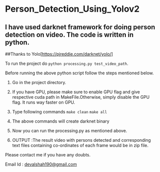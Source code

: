 # Person_Detection_Using_Yolov2

## I have used darknet framework for doing person detection on video. The code is written in python.

##Thanks to Yolo[https://pjreddie.com/darknet/yolo/]

To run the project do `python processing.py test_video_path`. 

Before running the above python script follow the steps mentioned below.

1. Go in the project directory.

2. If you have GPU, please make sure to enable GPU flag and give respective cuda path in MakeFile.Otherwise, simply disable the GPU flag. It runs way faster on GPU.

3. Type following commands
	`make clean`
	`make all`

4. The above commands will create darknet binary

5. Now you can run the processing.py as mentioned above.

6. OUTPUT :The result video with persons detected and corresponding text files containing co-ordinates of each frame would be in zip file.

Please contact me if you have any doubts.

Email Id : devalshah190@gmail.com

